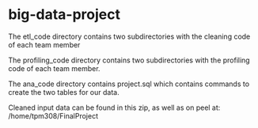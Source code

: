 # big-data-project
The etl_code directory contains two subdirectories with the cleaning code of each team member

The profiling_code directory contains two subdirectories with the profiling code of each team member.

The ana_code directory contains project.sql which contains commands to create the two tables for our data.

Cleaned input data can be found in this zip, as well as on peel at:
/home/tpm308/FinalProject

